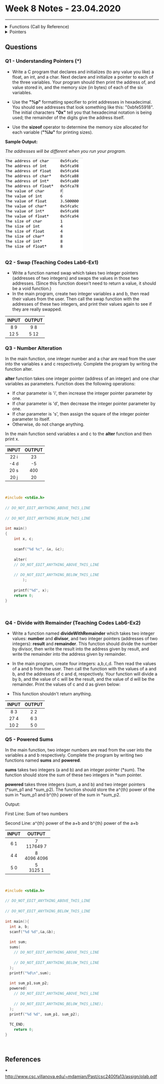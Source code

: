 # Week 8 Notes - 23.04.2020
---

<details>

<summary>Functions (Call by Reference) </summary>

<br>

* In call by reference, the address of the variable is passed into the function call as the actual parameter. 
* The value of the actual parameters can be modified (as opposed to Call by Value).

### Example: 

```c 
#include <stdio.h>
void increment(int  *var)
{
    /* We are performing the increment on variable var, 
   *  Since var is a pointer that holds the address
     * of variable num, the increment is actually done
     * on the address where value of num is stored. */
   
    *var = *var+1;
}
int main()
{
     int num=20;
     /* This way of calling the function is known as call by
      * reference. Instead of passing the variable num, we are
      * passing the address of variable num
      */
     increment(&num);
     printf("Value of num is: %d", num);
   return 0;
}
```

</details>

<details>

<summary>Pointers </summary>

![](figures/W08-ptr1.png)

---

![](figures/W08-ptr2.png)

---

![](figures/W08-ptr3.png)


<br>

</details>

## Questions

### Q1 - Understanding Pointers (*)

* Write a C program that declares and initializes (to any value you like) a
float, an int, and a char. Next declare and initialize a pointer to each of
the three variables. Your program should then print the address of, and value
stored in, and the memory size (in bytes) of each of the six variables.

* Use the **"%p"** formatting specifier to print addresses in hexadecimal. You should see addresses that look something like this: "0xbfe55918". The initial
characters **"0x"** tell you that hexadecimal notation is being used; the remainder of the digits give the address itself. 

* Use the **sizeof** operator to determine the memory size allocated for each variable (**"%lu"** for printing sizes). 

**Sample Output:**

*The addresses will be different when you run your program.*   

<img src="figures\1587302715055.png" style="zoom:50%;" />

### Q2 - Swap (Teaching Codes Lab6-Ex1)

* Write a function named swap which takes two integer pointers (addresses of two integers) and swaps the values in those two addresses. (Since this function doesn't need to return a value, it should be a void function.) 
* In the main program, create two integer variables a and b, then read their values from the user. Then call the swap function with the addresses of these two integers, and print their values again to see if they are really swapped.

|  INPUT  |  OUTPUT |
|:-------:|:-------:|
| 8 9 | 9 8 |
| 12 5 | 5 12 |


### Q3 - Number Alteration

In the main function, one integer number and a char are read from the user into the variables x and c respectively. Complete the program by writing the function alter.

**alter** function takes one integer pointer (address of an integer) and one char variables as parameters. Function does the following operations:
* If char parameter is 'i', then increase the integer pointer parameter by one.
* If char parameter is 'd', then decrease the integer pointer parameter by one.
* If char parameter is 's', then assign the square of the integer pointer parameter to itself.
* Otherwise, do not change anything.

In the main function send variables x and c to the **alter** function and then print x.

|  INPUT  |  OUTPUT |
|:-------:|:-------:|
| 22 i | 23 |
| -4 d | -5 |
| 20 s | 400 |
| 20 j | 20 |

<br>

```c
#include <stdio.h>

// DO_NOT_EDIT_ANYTHING_ABOVE_THIS_LINE

// DO_NOT_EDIT_ANYTHING_BELOW_THIS_LINE

int main()
{
    int x, c;
    
    scanf("%d %c", &x, &c);
    
    alter(
    // DO_NOT_EDIT_ANYTHING_ABOVE_THIS_LINE

    // DO_NOT_EDIT_ANYTHING_BELOW_THIS_LINE
        );
        
    printf("%d", x);
    return 0;
}
```

<br>

### Q4 - Divide with Remainder (Teaching Codes Lab6-Ex2)

* Write a function named **divideWithRemainder** which takes two integer values: **number** and **divisor**, and two integer pointers (addresses of two integers): **result** and **remainder**. This function should divide the number by divisor, then write the result into the address given by result, and write the remainder into the address given by remainder. 

* In the main program, create four integers: a,b,c,d. Then read the values of a and b from the user. Then call the function with the values of a and b, and the addresses of c and d, respectively. Your function will divide a by b, and the value of c will be the result, and the value of d will be the remainder. Print the values of c and d as given below:

* This function shouldn't return anything. 

|  INPUT  |  OUTPUT |
|:-------:|:-------:|
| 8 3 | 2 2 |
| 27 4 | 6 3 |
| 10 2 | 5 0 |

### Q5 - Powered Sums

In the main function, two integer numbers are read from the user into the variables a and b respectively. Complete the program by writing two functions named **sums** and **powered**.

**sums** takes two integers (a and b) and an integer pointer (\*sum). The function should store the sum of these two integers in \*sum pointer.

**powered** takes three integers (sum, a and b) and two integer pointers (\*sum_p1 and \*sum_p2). The function should store the a^{th} power of the sum in \*sum_p1 and b^{th} power of the sum in \*sum_p2. 

Output:

First Line: Sum of two numbers

Second Line: a^{th} power of the a+b and  b^{th} power of the a+b

|  INPUT  |  OUTPUT |
|:-------:|:-------:|
| 6 1 | 7<br>117649 7 |
| 4 4 | 8<br>4096 4096 |
| 5 0 | 5<br>3125 1 |

<br>

```c
#include <stdio.h>

// DO_NOT_EDIT_ANYTHING_ABOVE_THIS_LINE

// DO_NOT_EDIT_ANYTHING_BELOW_THIS_LINE

int main(){
  int a, b;
  scanf("%d %d",&a,&b);

  int sum;
  sums(
    // DO_NOT_EDIT_ANYTHING_ABOVE_THIS_LINE

    // DO_NOT_EDIT_ANYTHING_BELOW_THIS_LINE
  );
  printf("%d\n",sum);

  int sum_p1,sum_p2;
  powered(
    // DO_NOT_EDIT_ANYTHING_ABOVE_THIS_LINE

    // DO_NOT_EDIT_ANYTHING_BELOW_THIS_LINE);
  );
  printf("%d %d", sum_p1, sum_p2);

  TC_END;
    return 0;
}

```

<br>


## References

**\*** http://www.csc.villanova.edu/~mdamian/Past/csc2400fa13/assign/plab.pdf
